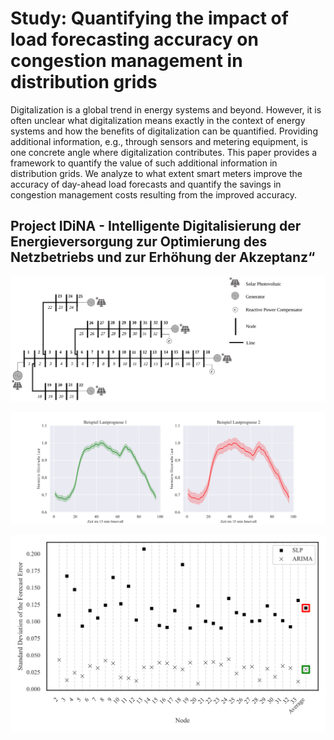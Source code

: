 # Study: Quantifying the impact of load forecasting accuracy on congestion management in distribution grids 

Digitalization is a global trend in energy systems and beyond. However, it is often unclear what digitalization means exactly in the context of energy systems and how the benefits of digitalization can be quantified. Providing additional information, e.g., through sensors and metering equipment, is one concrete angle where digitalization contributes. This paper provides a framework to quantify the value of such additional information in distribution grids. We analyze to what extent smart meters improve the accuracy of day-ahead load forecasts and quantify the savings in congestion management costs resulting from the improved accuracy.

## Project IDiNA - Intelligente Digitalisierung der Energieversorgung zur Optimierung des Netzbetriebs und zur Erhöhung der Akzeptanz“

 
![](https://github.com/BTU-EnerEcon/IDiNA/blob/main/Visualization%20Results/IEEE_Grid.svg)


![](https://github.com/BTU-EnerEcon/IDiNA/blob/main/Visualization%20Results/Vergleich%20Lastrofilprognose%20SLP%20vs.%20ARIMA.svg)


![](https://github.com/BTU-EnerEcon/IDiNA/blob/main/Visualization%20Results/Nodal_SD.svg)
